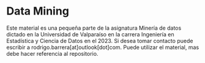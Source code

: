 # Data Mining
Este material es una pequeña parte de la asignatura Minería de datos dictado en la Universidad de Valparaíso en la carrera Ingeniería en Estadística y Ciencia de Datos en el 2023.
Si desea tomar contacto puede escribir a rodrigo.barrera[at]outlook[dot]com. Puede utilizar el material, mas debe hacer referencia al repositorio.
